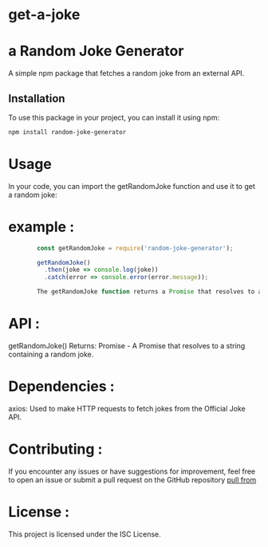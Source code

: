 # get-a-joke

# a Random Joke Generator

A simple npm package that fetches a random joke from an external API.

## Installation

To use this package in your project, you can install it using npm:

```bash
npm install random-joke-generator
```

# Usage

In your code, you can import the getRandomJoke function and use it to get a random joke:

# example :

```js
        const getRandomJoke = require('random-joke-generator');

        getRandomJoke()
          .then(joke => console.log(joke))
          .catch(error => console.error(error.message));

        The getRandomJoke function returns a Promise that resolves to a string containing a random joke. If an error occurs, the Promise is rejected with an error message.
```

# API :

getRandomJoke()
Returns: Promise<string> - A Promise that resolves to a string containing a random joke.

# Dependencies :

axios: Used to make HTTP requests to fetch jokes from the Official Joke API.

# Contributing :

If you encounter any issues or have suggestions for improvement, feel free to open an issue or submit a pull request on the GitHub repository
[pull from](https://github.com/manikerisaurabh/get-a-joke)

# License :

This project is licensed under the ISC License.

